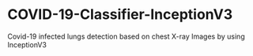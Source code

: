 # COVID-19-Classifier-InceptionV3
Covid-19 infected lungs detection based on chest X-ray Images by using InceptionV3
